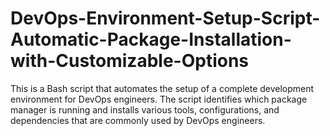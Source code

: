 # DevOps-Environment-Setup-Script-Automatic-Package-Installation-with-Customizable-Options
This is a Bash script that automates the setup of a complete development environment for DevOps engineers. The script identifies which package manager is running and installs various tools, configurations, and dependencies that are commonly used by DevOps engineers.

